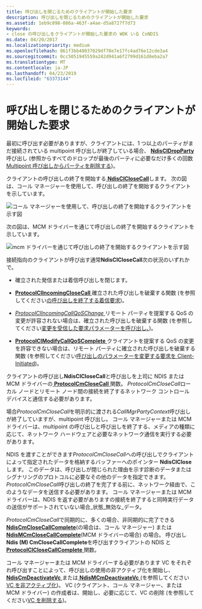 ```yaml
---
title: 呼び出しを閉じるためのクライアントが開始した要求
description: 呼び出しを閉じるためのクライアントが開始した要求
ms.assetid: 1eb9c898-086a-463f-a4ae-d5a8727f7d73
keywords:
- close の呼び出しをクライアントが開始した要求の WDK いる CoNDIS
ms.date: 04/20/2017
ms.localizationpriority: medium
ms.openlocfilehash: 861f3bb40037029df78e7e17fc4ad76e12cde3a4
ms.sourcegitcommit: 0cc5051945559a242d941a6f2799d161d8eba2a7
ms.translationtype: MT
ms.contentlocale: ja-JP
ms.lasthandoff: 04/23/2019
ms.locfileid: "63373144"
---
```

# <a name="client-initiated-request-to-close-a-call"></a>呼び出しを閉じるためのクライアントが開始した要求





最初に呼び出す必要がありますが、クライアントには、1 つ以上のパーティがまだ接続されている multipoint 呼び出しが終了している場合、 [ **NdisClDropParty** ](https://msdn.microsoft.com/library/windows/hardware/ff561629)呼び出し (参照からすべてのドロップが最後のパーティに必要なだけ多くの回数[Multipoint 呼び出しからパーティを削除する](dropping-a-party-from-a-multipoint-call.md))。

クライアントの呼び出しの終了を開始する[ **NdisClCloseCall**](https://msdn.microsoft.com/library/windows/hardware/ff561627)します。 次の図は、コール マネージャーを使用して、呼び出しの終了を開始するクライアントを示しています。

![コール マネージャーを使用して、呼び出しの終了を開始するクライアントを示す図](images/cm-20.png)

次の図は、MCM ドライバーを通じて呼び出しの終了を開始するクライアントを示しています。

![mcm ドライバーを通じて呼び出しの終了を開始するクライアントを示す図](images/fig1-20.png)

接続指向のクライアントが呼び出す通常**NdisClCloseCall**次の状況のいずれかで。

-   確立された発信または着信呼び出しを閉じます。

-   [ **ProtocolClIncomingCloseCall** ](https://msdn.microsoft.com/library/windows/hardware/ff570230)確立された呼び出しを破棄する関数 (を参照してください[の呼び出しを終了する着信要求](incoming-request-to-close-a-call.md))。

-   [ *ProtocolClIncomingCallQoSChange* ](https://msdn.microsoft.com/library/windows/hardware/ff570229)リモート パーティを提案する QoS の変更が許容されない場合は、確立された呼び出しを破棄する関数 (を参照してください[変更を受信した要求パラメーターを呼び出し、](incoming-request-to-change-call-parameters.md))。

-   [ **ProtocolClModifyCallQoSComplete** ](https://msdn.microsoft.com/library/windows/hardware/ff570233)クライアントを提案する QoS の変更を許容できない場合は、リモート パーティに確立された呼び出しを破棄する関数 (を参照してください[呼び出しのパラメーターを変更する要求を Client-Initiated](client-initiated-request-to-change-call-parameters.md))。

クライアントの呼び出し**NdisClCloseCall**と呼び出しを上司に NDIS または MCM ドライバーの[ **ProtocolCmCloseCall** ](https://msdn.microsoft.com/library/windows/hardware/ff570241)関数。 *ProtocolCmCloseCall*ローカル ノードとリモート ノード間の接続を終了するネットワーク コントロール デバイスと通信する必要があります。

場合*ProtocolCmCloseCall*を明示的に渡される*CallMgrPartyContext*呼び出しが終了していますが、multipoint 呼び出し。 コール マネージャーまたは MCM ドライバーは、multipoint の呼び出しと呼び出しを終了する、メディアの種類に応じて、ネットワーク ハードウェアと必要なネットワーク通信を実行する必要があります。

NDIS を渡すことができます*ProtocolCmCloseCall*への呼び出しでクライアントによって指定されたデータを格納するバッファーへのポインター **NdisClClose**します。 このデータは、呼び出しが閉じられた理由を示す診断のデータまたはシグナリングのプロトコルに必要なその他のデータを指定できます。 *ProtocolCmCloseCall*呼び出しの終了を完了する前に、ネットワーク経由で、このようなデータを送信する必要があります。 コール マネージャーまたは MCM ドライバーは、NDIS を返す必要がありますの接続を終了すると同時実行データの送信がサポートされていない場合\_状態\_無効な\_データ。

*ProtocolCmCloseCall*で同期的に、多くの場合、非同期的に完了できる[ **NdisCmCloseCallComplete**](https://msdn.microsoft.com/library/windows/hardware/ff561655)(の場合は、コール マネージャー) または[ **NdisMCmCloseCallComplete**](https://msdn.microsoft.com/library/windows/hardware/ff562803)(MCM ドライバーの場合) の場合。 呼び出し**Ndis (M) CmCloseCallComplete**を呼び出すクライアントの NDIS と[ **ProtocolClCloseCallComplete** ](https://msdn.microsoft.com/library/windows/hardware/ff570225)関数。

コール マネージャーまたは MCM ドライバーする必要があります VC をそれぞれ呼び出すことによって、呼び出しの使用の非アクティブ化を開始し、 [ **NdisCmDeactivateVc** ](https://msdn.microsoft.com/library/windows/hardware/ff561657)または[ **NdisMCmDeactivateVc** ](https://msdn.microsoft.com/library/windows/hardware/ff562818)(を参照してください[VC を非アクティブ化](deactivating-a-vc.md))。 VC (クライアント、コール マネージャー、または MCM ドライバー) の作成者は、開始し、必要に応じて、VC の削除 (を参照してください[VC を削除する](deleting-a-vc.md))。

 

 





